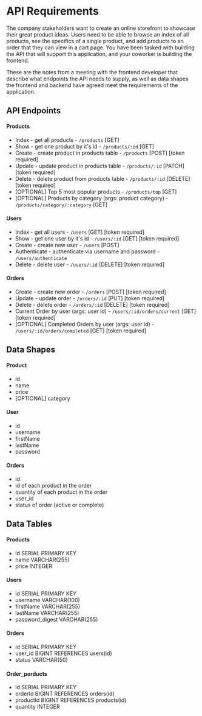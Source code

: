 # API Requirements
The company stakeholders want to create an online storefront to showcase their great product ideas. Users need to be able to browse an index of all products, see the specifics of a single product, and add products to an order that they can view in a cart page. You have been tasked with building the API that will support this application, and your coworker is building the frontend.

These are the notes from a meeting with the frontend developer that describe what endpoints the API needs to supply, as well as data shapes the frontend and backend have agreed meet the requirements of the application. 

## API Endpoints
#### Products
- Index - get all products - `/products` [GET]
- Show - get one product by it's id - `/products/:id` [GET]
- Create - create product in products table - `/products` [POST] [token required]
- Update - update product in products table - `/products/:id` [PATCH] [token required]
- Delete - delete product from products table - `/products/:id` [DELETE] [token required]
- [OPTIONAL] Top 5 most popular products - `/products/top` [GET]
- [OPTIONAL] Products by category (args: product category) - `/products/category/:category` [GET]

#### Users
- Index - get all users - `/users` [GET] [token required]
- Show - get one user by it's id - `/users/:id` [GET] [token required]
- Create - create new user - `/users` [POST]
- Authenticate - authenticate via username and password - `/users/authenticate`
- Delete - delete user - `/users/:id` [DELETE] [token required]

#### Orders
- Create - create new order - `/orders` [POST] [token required]
- Update - update order - `/orders/:id` [PUT] [token required]
- Delete - delete order - `/orders/:id` [DELETE] [token required]
- Current Order by user (args: user id) - `/users/:id/orders/current` [GET] [token required]
- [OPTIONAL] Completed Orders by user (args: user id) - `/users/:id/orders/completed` [GET] [token required]

## Data Shapes
#### Product
-  id
- name
- price
- [OPTIONAL] category

#### User
- id
- username
- firstName
- lastName
- password 

#### Orders
- id
- id of each product in the order
- quantity of each product in the order
- user_id
- status of order (active or complete)

## Data Tables
#### Products
- id SERIAL PRIMARY KEY
- name VARCHAR(255)
- price INTEGER

#### Users
- id  SERIAL PRIMARY KEY
- username VARCHAR(100)
- firstName VARCHAR(255)
- lastName VARCHAR(255)
- password_digest VARCHAR(255)

#### Orders
- id SERIAL PRIMARY KEY
- user_id BIGINT REFERENCES users(id)
- status VARCHAR(50)

#### Order_porducts
- id SERIAL PRIMARY KEY
- orderId BIGINT REFERENCES orders(id)
- productId BIGINT REFERENCES products(id)
- quantity INTEGER





